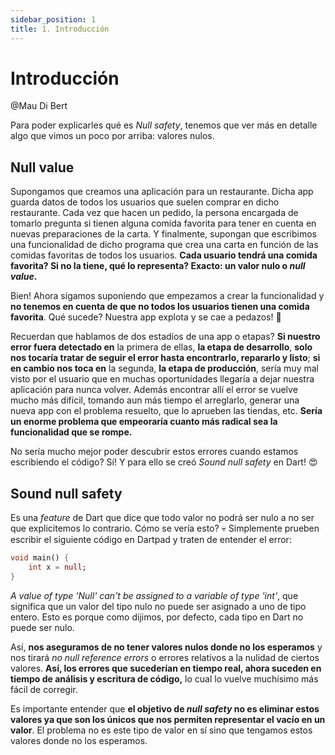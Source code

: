 ```yaml
---
sidebar_position: 1
title: 1. Introducción
---
```


# Introducción

@Mau Di Bert

Para poder explicarles qué es _Null safety_, tenemos que ver más en detalle algo que vimos un poco por arriba: valores nulos.

## Null value

Supongamos que creamos una aplicación para un restaurante. Dicha app guarda datos de todos los usuarios que suelen comprar en dicho restaurante. Cada vez que hacen un pedido, la persona encargada de tomarlo pregunta si tienen alguna comida favorita para tener en cuenta en nuevas preparaciones de la carta. Y finalmente, supongan que escribimos una funcionalidad de dicho programa que crea una carta en función de las comidas favoritas de todos los usuarios. __Cada usuario tendrá una comida favorita? Si no la tiene, qué lo representa? Exacto: un valor nulo o _null value_.__

Bien! Ahora sigamos suponiendo que empezamos a crear la funcionalidad y __no tenemos en cuenta de que no todos los usuarios tienen una comida favorita__. Qué sucede? Nuestra app explota y se cae a pedazos! 🤣

Recuerdan que hablamos de dos estadíos de una app o etapas? __Si nuestro error fuera detectado en__ la primera de ellas, __la etapa de desarrollo__, __solo nos tocaría tratar de seguir el error hasta encontrarlo, repararlo y listo__; __si en cambio nos toca en__ la segunda, __la etapa de producción__, sería muy mal visto por el usuario que en muchas oportunidades llegaría a dejar nuestra aplicación para nunca volver. Además encontrar allí el error se vuelve mucho más difícil, tomando aun más tiempo el arreglarlo, generar una nueva app con el problema resuelto, que lo aprueben las tiendas, etc. __Sería un enorme problema que empeoraría cuanto más radical sea la funcionalidad que se rompe.__

No sería mucho mejor poder descubrir estos errores cuando estamos escribiendo el código? Sí! Y para ello se creó _Sound null safety_ en Dart! 😍

## Sound null safety

Es una _feature_ de Dart que dice que todo valor no podrá ser nulo a no ser que explicitemos lo contrario. Cómo se vería esto? 💀 Simplemente prueben escribir el siguiente código en Dartpad y traten de entender el error:

```dart
void main() {
    int x = null;
}
```

_A value of type 'Null' can't be assigned to a variable of type 'int'_, que significa que un valor del tipo nulo no puede ser asignado a uno de tipo entero. Esto es porque como dijimos, por defecto, cada tipo en Dart no puede ser nulo.

Así, __nos aseguramos de no tener valores nulos donde no los esperamos__ y nos tirará _no null reference errors_ o errores relativos a la nulidad de ciertos valores. __Así, los errores que sucederían en tiempo real, ahora suceden en tiempo de análisis y escritura de código,__ lo cual lo vuelve muchísimo más fácil de corregir.

Es importante entender que __el objetivo de _null safety_ no es eliminar estos valores ya que son los únicos que nos permiten representar el vacío en un valor__. El problema no es este tipo de valor en sí sino que tengamos estos valores donde no los esperamos.
